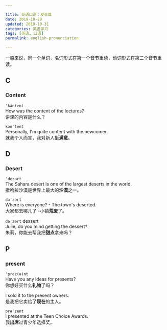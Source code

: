 ```yaml
---

title: 英语口语：发音篇   
date: 2019-10-29  
updated: 2019-10-31  
categories: 英语学习 
tags: [英语, 口语]  
permalink: english-pronunciation  

---
```



一般来说，同一个单词，名词形式在第一个音节重读，动词形式在第二个音节重读。

<!-- more -->

## C

### Content

`ˈkäntent`  
How was the content of the lectures?   
讲课的内容是什么？  

`kənˈtent`  
Personally, I'm quite content with the newcomer.   
就我个人而言，我对新人挺**满意**。  



## D

### Desert

`ˈdezərt`   
The Sahara desert is one of the largest deserts in the world.   
撒哈拉沙漠是世界上最大的**沙漠**之一。


`dəˈzərt`   
Where is everyone? - The town's deserted.   
大家都去哪儿了 -小镇**荒废**了。


`dəˈzərt` dessert  
Julie, do you mind getting the dessert?   
朱莉，你能去帮我把**甜点**拿来吗？  



## P

### present

`ˈprez(ə)nt`  
Have you any ideas for presents?   
你想好买什么**礼物**了吗？  

I sold it to the present owners.   
是我把它卖给了**现在**的主人。


`prəˈzent`  
I presented at the Teen Choice Awards.   
我**出席**过青少年选择奖。